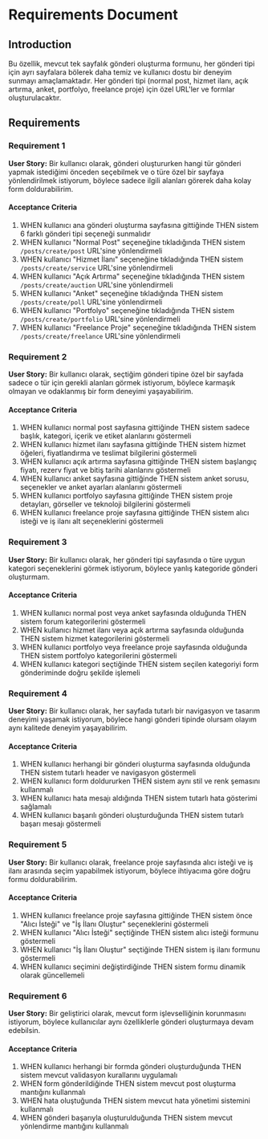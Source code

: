 # Requirements Document

## Introduction

Bu özellik, mevcut tek sayfalık gönderi oluşturma formunu, her gönderi tipi için ayrı sayfalara bölerek daha temiz ve kullanıcı dostu bir deneyim sunmayı amaçlamaktadır. Her gönderi tipi (normal post, hizmet ilanı, açık artırma, anket, portfolyo, freelance proje) için özel URL'ler ve formlar oluşturulacaktır.

## Requirements

### Requirement 1

**User Story:** Bir kullanıcı olarak, gönderi oluştururken hangi tür gönderi yapmak istediğimi önceden seçebilmek ve o türe özel bir sayfaya yönlendirilmek istiyorum, böylece sadece ilgili alanları görerek daha kolay form doldurabilirim.

#### Acceptance Criteria

1. WHEN kullanıcı ana gönderi oluşturma sayfasına gittiğinde THEN sistem 6 farklı gönderi tipi seçeneği sunmalıdır
2. WHEN kullanıcı "Normal Post" seçeneğine tıkladığında THEN sistem `/posts/create/post` URL'sine yönlendirmeli
3. WHEN kullanıcı "Hizmet İlanı" seçeneğine tıkladığında THEN sistem `/posts/create/service` URL'sine yönlendirmeli
4. WHEN kullanıcı "Açık Artırma" seçeneğine tıkladığında THEN sistem `/posts/create/auction` URL'sine yönlendirmeli
5. WHEN kullanıcı "Anket" seçeneğine tıkladığında THEN sistem `/posts/create/poll` URL'sine yönlendirmeli
6. WHEN kullanıcı "Portfolyo" seçeneğine tıkladığında THEN sistem `/posts/create/portfolio` URL'sine yönlendirmeli
7. WHEN kullanıcı "Freelance Proje" seçeneğine tıkladığında THEN sistem `/posts/create/freelance` URL'sine yönlendirmeli

### Requirement 2

**User Story:** Bir kullanıcı olarak, seçtiğim gönderi tipine özel bir sayfada sadece o tür için gerekli alanları görmek istiyorum, böylece karmaşık olmayan ve odaklanmış bir form deneyimi yaşayabilirim.

#### Acceptance Criteria

1. WHEN kullanıcı normal post sayfasına gittiğinde THEN sistem sadece başlık, kategori, içerik ve etiket alanlarını göstermeli
2. WHEN kullanıcı hizmet ilanı sayfasına gittiğinde THEN sistem hizmet öğeleri, fiyatlandırma ve teslimat bilgilerini göstermeli
3. WHEN kullanıcı açık artırma sayfasına gittiğinde THEN sistem başlangıç fiyatı, rezerv fiyat ve bitiş tarihi alanlarını göstermeli
4. WHEN kullanıcı anket sayfasına gittiğinde THEN sistem anket sorusu, seçenekler ve anket ayarları alanlarını göstermeli
5. WHEN kullanıcı portfolyo sayfasına gittiğinde THEN sistem proje detayları, görseller ve teknoloji bilgilerini göstermeli
6. WHEN kullanıcı freelance proje sayfasına gittiğinde THEN sistem alıcı isteği ve iş ilanı alt seçeneklerini göstermeli

### Requirement 3

**User Story:** Bir kullanıcı olarak, her gönderi tipi sayfasında o türe uygun kategori seçeneklerini görmek istiyorum, böylece yanlış kategoride gönderi oluşturmam.

#### Acceptance Criteria

1. WHEN kullanıcı normal post veya anket sayfasında olduğunda THEN sistem forum kategorilerini göstermeli
2. WHEN kullanıcı hizmet ilanı veya açık artırma sayfasında olduğunda THEN sistem hizmet kategorilerini göstermeli
3. WHEN kullanıcı portfolyo veya freelance proje sayfasında olduğunda THEN sistem portfolyo kategorilerini göstermeli
4. WHEN kullanıcı kategori seçtiğinde THEN sistem seçilen kategoriyi form gönderiminde doğru şekilde işlemeli

### Requirement 4

**User Story:** Bir kullanıcı olarak, her sayfada tutarlı bir navigasyon ve tasarım deneyimi yaşamak istiyorum, böylece hangi gönderi tipinde olursam olayım aynı kalitede deneyim yaşayabilirim.

#### Acceptance Criteria

1. WHEN kullanıcı herhangi bir gönderi oluşturma sayfasında olduğunda THEN sistem tutarlı header ve navigasyon göstermeli
2. WHEN kullanıcı form doldururken THEN sistem aynı stil ve renk şemasını kullanmalı
3. WHEN kullanıcı hata mesajı aldığında THEN sistem tutarlı hata gösterimi sağlamalı
4. WHEN kullanıcı başarılı gönderi oluşturduğunda THEN sistem tutarlı başarı mesajı göstermeli

### Requirement 5

**User Story:** Bir kullanıcı olarak, freelance proje sayfasında alıcı isteği ve iş ilanı arasında seçim yapabilmek istiyorum, böylece ihtiyacıma göre doğru formu doldurabilirim.

#### Acceptance Criteria

1. WHEN kullanıcı freelance proje sayfasına gittiğinde THEN sistem önce "Alıcı İsteği" ve "İş İlanı Oluştur" seçeneklerini göstermeli
2. WHEN kullanıcı "Alıcı İsteği" seçtiğinde THEN sistem alıcı isteği formunu göstermeli
3. WHEN kullanıcı "İş İlanı Oluştur" seçtiğinde THEN sistem iş ilanı formunu göstermeli
4. WHEN kullanıcı seçimini değiştirdiğinde THEN sistem formu dinamik olarak güncellemeli

### Requirement 6

**User Story:** Bir geliştirici olarak, mevcut form işlevselliğinin korunmasını istiyorum, böylece kullanıcılar aynı özelliklerle gönderi oluşturmaya devam edebilsin.

#### Acceptance Criteria

1. WHEN kullanıcı herhangi bir formda gönderi oluşturduğunda THEN sistem mevcut validasyon kurallarını uygulamalı
2. WHEN form gönderildiğinde THEN sistem mevcut post oluşturma mantığını kullanmalı
3. WHEN hata oluştuğunda THEN sistem mevcut hata yönetimi sistemini kullanmalı
4. WHEN gönderi başarıyla oluşturulduğunda THEN sistem mevcut yönlendirme mantığını kullanmalı
